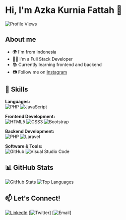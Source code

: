 # Hi, I'm Azka Kurnia Fattah 👋

![Profile Views](https://komarev.com/ghpvc/?username=azkassassin&color=blueviolet)

## About me  
- 🌍 I'm from Indonesia  
- 👨‍💻 I'm a Full Stack Developer  
- 📚 Currently learning frontend and backend  
- 📷 Follow me on [Instagram](https://instagram.com/zkaknfth_)

## 🚀 Skills
**Languages:**  
![PHP](https://img.shields.io/badge/PHP-777BB4?style=flat&logo=php&logoColor=white) 
![JavaScript](https://img.shields.io/badge/JavaScript-F7DF1E?style=flat&logo=javascript&logoColor=black)

**Frontend Development:**  
![HTML5](https://img.shields.io/badge/HTML5-E34F26?style=flat&logo=html5&logoColor=white)
![CSS3](https://img.shields.io/badge/CSS3-1572B6?style=flat&logo=css3&logoColor=white)
![Bootstrap](https://img.shields.io/badge/Bootstrap-563D7C?style=flat&logo=bootstrap&logoColor=white)

**Backend Development:**  
![PHP](https://img.shields.io/badge/PHP-777BB4?style=flat&logo=php&logoColor=white)
![Laravel](https://img.shields.io/badge/Laravel-FF2D20?style=flat&logo=laravel&logoColor=white)

**Software & Tools:**  
![GitHub](https://img.shields.io/badge/GitHub-181717?style=flat&logo=github&logoColor=white)
![Visual Studio Code](https://img.shields.io/badge/VSCode-007ACC?style=flat&logo=visual-studio-code&logoColor=white)

## 📊 GitHub Stats
![GitHub Stats](https://github-readme-stats.vercel.app/api?username=ariGunawanJatmiko&show_icons=true&theme=radical)
![Top Languages](https://github-readme-stats.vercel.app/api/top-langs/?username=ariGunawanJatmiko&layout=compact&theme=radical)

## 📫 Let's Connect!
[![LinkedIn](https://img.shields.io/badge/LinkedIn-ariGunawan-blue?style=flat&logo=linkedin)](https://linkedin.com/in/yourprofile)
[![Twitter](https://img.shields.io/badge/Twitter-ariGunawan-blue?style=flat&logo=twitter)]
[![Email](https://img.shields.io/badge/Email-ariGunawan-red?style=flat&logo=gmail)]

